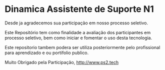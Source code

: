 # Dinamica Assistente de Suporte N1

Desde ja agradecemos sua participação em nosso processo seletivo.

Este Repositório tem como finalidade a avaliação dos participantes em processo seletivo, bem como iniciar e fomentar o uso desta tecnologia.

Este repositorio tambem podera ser utiliza posteriormente pelo profissional para aprendizado e ou portifolio publico.

Muito Obrigado pela Participação,
http://www.ps2.tech
